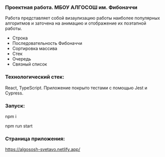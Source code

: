 ### Проектная работа. МБОУ АЛГОСОШ им. Фибоначчи

Работа представляет собой визаулизацию работы наиболее популярных алгоритмов и заточена на анимацию и отображение их поэтапной работы.

- Строка
- Последовательность Фибоначчи
- Сортировка массива
- Стек
- Очередь
- Связный список

### Технологический стек: 
React, TypeScript. Приложение покрыто тестами с помощью Jest и Cypress.

### Запуск: 
npm i

npm run start

### Страница приложения: 
https://algososh-svetavo.netlify.app/
